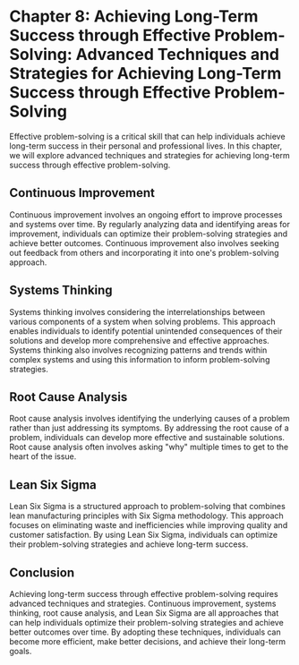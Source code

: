 Chapter 8: Achieving Long-Term Success through Effective Problem-Solving: Advanced Techniques and Strategies for Achieving Long-Term Success through Effective Problem-Solving
==============================================================================================================================================================================

Effective problem-solving is a critical skill that can help individuals achieve long-term success in their personal and professional lives. In this chapter, we will explore advanced techniques and strategies for achieving long-term success through effective problem-solving.

Continuous Improvement
----------------------

Continuous improvement involves an ongoing effort to improve processes and systems over time. By regularly analyzing data and identifying areas for improvement, individuals can optimize their problem-solving strategies and achieve better outcomes. Continuous improvement also involves seeking out feedback from others and incorporating it into one's problem-solving approach.

Systems Thinking
----------------

Systems thinking involves considering the interrelationships between various components of a system when solving problems. This approach enables individuals to identify potential unintended consequences of their solutions and develop more comprehensive and effective approaches. Systems thinking also involves recognizing patterns and trends within complex systems and using this information to inform problem-solving strategies.

Root Cause Analysis
-------------------

Root cause analysis involves identifying the underlying causes of a problem rather than just addressing its symptoms. By addressing the root cause of a problem, individuals can develop more effective and sustainable solutions. Root cause analysis often involves asking "why" multiple times to get to the heart of the issue.

Lean Six Sigma
--------------

Lean Six Sigma is a structured approach to problem-solving that combines lean manufacturing principles with Six Sigma methodology. This approach focuses on eliminating waste and inefficiencies while improving quality and customer satisfaction. By using Lean Six Sigma, individuals can optimize their problem-solving strategies and achieve long-term success.

Conclusion
----------

Achieving long-term success through effective problem-solving requires advanced techniques and strategies. Continuous improvement, systems thinking, root cause analysis, and Lean Six Sigma are all approaches that can help individuals optimize their problem-solving strategies and achieve better outcomes over time. By adopting these techniques, individuals can become more efficient, make better decisions, and achieve their long-term goals.
